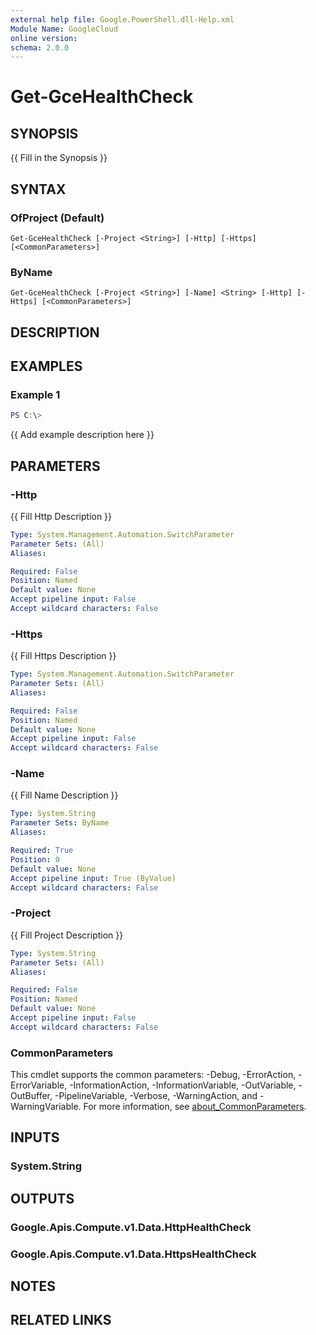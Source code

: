 ```yaml
---
external help file: Google.PowerShell.dll-Help.xml
Module Name: GoogleCloud
online version:
schema: 2.0.0
---
```


# Get-GceHealthCheck

## SYNOPSIS
{{ Fill in the Synopsis }}

## SYNTAX

### OfProject (Default)
```
Get-GceHealthCheck [-Project <String>] [-Http] [-Https] [<CommonParameters>]
```

### ByName
```
Get-GceHealthCheck [-Project <String>] [-Name] <String> [-Http] [-Https] [<CommonParameters>]
```

## DESCRIPTION


## EXAMPLES

### Example 1
```powershell
PS C:\> 
```

{{ Add example description here }}

## PARAMETERS

### -Http
{{ Fill Http Description }}

```yaml
Type: System.Management.Automation.SwitchParameter
Parameter Sets: (All)
Aliases:

Required: False
Position: Named
Default value: None
Accept pipeline input: False
Accept wildcard characters: False
```

### -Https
{{ Fill Https Description }}

```yaml
Type: System.Management.Automation.SwitchParameter
Parameter Sets: (All)
Aliases:

Required: False
Position: Named
Default value: None
Accept pipeline input: False
Accept wildcard characters: False
```

### -Name
{{ Fill Name Description }}

```yaml
Type: System.String
Parameter Sets: ByName
Aliases:

Required: True
Position: 0
Default value: None
Accept pipeline input: True (ByValue)
Accept wildcard characters: False
```

### -Project
{{ Fill Project Description }}

```yaml
Type: System.String
Parameter Sets: (All)
Aliases:

Required: False
Position: Named
Default value: None
Accept pipeline input: False
Accept wildcard characters: False
```

### CommonParameters
This cmdlet supports the common parameters: -Debug, -ErrorAction, -ErrorVariable, -InformationAction, -InformationVariable, -OutVariable, -OutBuffer, -PipelineVariable, -Verbose, -WarningAction, and -WarningVariable. For more information, see [about_CommonParameters](http://go.microsoft.com/fwlink/?LinkID=113216).

## INPUTS

### System.String

## OUTPUTS

### Google.Apis.Compute.v1.Data.HttpHealthCheck

### Google.Apis.Compute.v1.Data.HttpsHealthCheck

## NOTES

## RELATED LINKS
